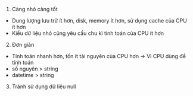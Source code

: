 1. Càng nhỏ càng tốt
- Dung lượng lưu trữ ít hơn, disk, memory ít hơn, sử dụng cache của CPU ít hơn
- Kiểu dữ liệu nhỏ cũng yêu cầu chu kì tính toán của CPU ít hơn
2. Đơn giản
- Tính toán nhanh hơn, tốn ít tài nguyên của CPU hơn -> Vì CPU dùng để tính toán
- số nguyên > string
- datetime > string
3. Tránh sử dụng dữ liệu null
